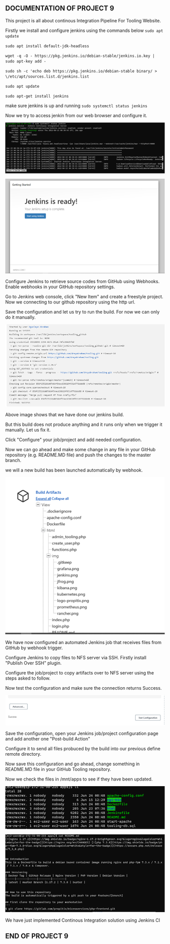 ## DOCUMENTATION OF PROJECT 9

This project is all about continous Integration Pipeline For Tooling Website.

Firstly we install and configure jenkins using the commands below 
`sudo apt update`

`sudo apt install default-jdk-headless`

`wget -q -O - https://pkg.jenkins.io/debian-stable/jenkins.io.key | sudo apt-key add -`

`sudo sh -c 'echo deb https://pkg.jenkins.io/debian-stable binary/ > \/etc/apt/sources.list.d/jenkins.list`

`sudo apt update`

`sudo apt-get install jenkins`

make sure jenkins is up and running 
`sudo systemctl status jenkins`

Now we try to access jenkin from our web browser and configure it.

![alt text](Images/jenkins.PNG)

![alt text](Images/ready.PNG)

Configure Jenkins to retrieve source codes from GitHub using Webhooks.
Enable webhooks in your GitHub repository settings.

Go to Jenkins web console, click "New Item" and create a freestyle project.
Now we connecting to our github repository using the http url.

Save the configuration and let us try to run the build. For now we can only do it manually.

![alt text](Images/console.PNG)

Above image shows that we have done our jenkins build.

But this build does not produce anything and it runs only when we trigger it manually. Let us fix it.

Click "Configure" your job/project and add needed configuration.

Now we can go ahead and make some change in any file in your GitHub repository (e.g. README.MD file) and push the changes to the master branch.

we will a new build has been launched automatically by webhook.

![alt text](Images/build.PNG)

We have now configured an automated Jenkins job that receives files from GitHub by webhook trigger.

Configure Jenkins to copy files to NFS server via SSH. Firstly install "Publish Over SSH" plugin.

Configure the job/project to copy artifacts over to NFS server using the steps asked to follow.

Now test the configuration and make sure the connection returns Success.

![alt text](Images/test.PNG)

Save the configuration, open your Jenkins job/project configuration page and add another one "Post-build Action"

Configure it to send all files probuced by the build into our previous define remote directory.

Now save this configuration and go ahead, change something in README.MD file in your GitHub Tooling repository.

Now we check the files in /mnt/apps to see if they have been updated.

![alt text](Images/ll.PNG)

![alt text](Images/repo.PNG)

We have just implemented  Continous Integration solution using Jenkins CI

## END OF PROJECT 9




